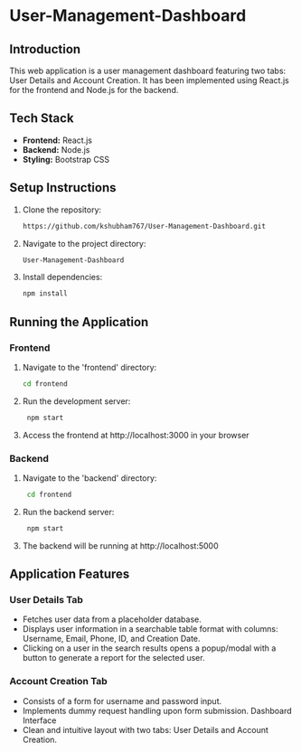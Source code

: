 # User-Management-Dashboard

## Introduction

This web application is a user management dashboard featuring two tabs: User Details and Account Creation. It has been implemented using React.js for the frontend and Node.js for the backend.

## Tech Stack

- **Frontend:** React.js
- **Backend:** Node.js
- **Styling:** Bootstrap CSS

## Setup Instructions

1. Clone the repository:

   ```bash
   https://github.com/kshubham767/User-Management-Dashboard.git
   
2. Navigate to the project directory:
   
   ```bash
   User-Management-Dashboard

3. Install dependencies:

    ```bash
    npm install
    
## Running the Application
### Frontend
1. Navigate to the 'frontend' directory:
    ```bash
    cd frontend
2. Run the development server:
   ```bash
    npm start
3. Access the frontend at http://localhost:3000 in your browser

### Backend
1. Navigate to the 'backend' directory:
   ```bash
    cd frontend
2. Run the backend server:
   ```bash
    npm start
3. The backend will be running at http://localhost:5000

## Application Features
### User Details Tab
* Fetches user data from a placeholder database.
* Displays user information in a searchable table format with columns: Username, Email, Phone, ID, and Creation Date.
* Clicking on a user in the search results opens a popup/modal with a button to generate a report for the selected user.

### Account Creation Tab
* Consists of a form for username and password input.
* Implements dummy request handling upon form submission.
Dashboard Interface
* Clean and intuitive layout with two tabs: User Details and Account Creation.
